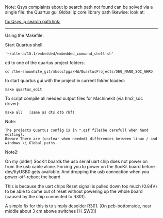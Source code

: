 Note: Qsys complaints about ip search path not found can be solved via a single file:
the Quartus gui Global ip core library path likewise:
look at:

[fix Qsys ip search path link:](Quartus-Qsys-Ip-search-path_linux-location.md)


---

Using the Makefile:

Start Quartus shell:

    '~/altera/15.1/embedded/embedded_command_shell.sh'

cd to one of the quartus project folders:

    cd /the-snowwhite_git/mksocfpga/HW/QuartusProjects/DE0_NANO_SOC_GHRD

to start quartus gui with the project in current folder loaded:

    make quartus_edit


To script compile all needed output files for Machinekit (via hm2_soc driver):

    make all   (same as dts dtb rbf)

Note:


    The projects Quartus config is in *.qsf file(be carefull when hand editing).
    Beware There are (unclear when needed) differences between linux / and windows \\ Global paths.


Note2:

   On my (older) SocKit boards the usb serial uart chip does not power on from the usb cable alone.
   Forcing you to power on the SocKit board before dev/ttyUSB0 gets available. And dropping the usb
   connection when you power-off-reboot the board.

   This is because the uart chips Reset signal is pulled down too much (0.84V) to be able to come out
   of reset without powering up the whole board (caused by the chip connected to R301).

   A simple fix for this is to simply desolder R301. (On pcb-bottomside, near middle about 3 cm abowe switches [H_SW0])